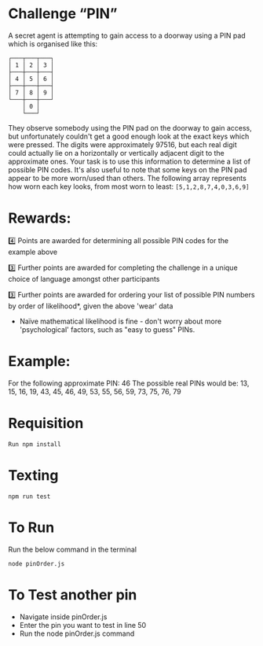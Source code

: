 #  Challenge “PIN”
A secret agent is attempting to gain access to a doorway using a PIN pad which is organised like this:
```
┌───┬───┬───┐
│ 1 │ 2 │ 3 │
├───┼───┼───┤
│ 4 │ 5 │ 6 │
├───┼───┼───┤
│ 7 │ 8 │ 9 │
└───┼───┼───┘
    │ 0 │
    └───┘
```
    
They observe somebody using the PIN pad on the doorway to gain access, but unfortunately couldn't get a good enough look at the exact keys which were pressed. The digits were approximately 97516, but each real digit could actually lie on a horizontally or vertically adjacent digit to the approximate ones. Your task is to use this information to determine a list of possible PIN codes.
It's also useful to note that some keys on the PIN pad appear to be more worn/used than others. The following array represents how worn each key looks, from most worn to least: ```[5,1,2,8,7,4,0,3,6,9]```
# Rewards:
:four:  Points are awarded for determining all possible PIN codes for the example above

:three:  Further points are awarded for completing the challenge in a unique choice of language amongst other participants

:three:  Further points are awarded for ordering your list of possible PIN numbers by order of likelihood*, given the above 'wear' data

* Naïve mathematical likelihood is fine - don't worry about more 'psychological' factors, such as "easy to guess" PINs.

# Example:
For the following approximate PIN: 46
The possible real PINs would be: 13, 15, 16, 19, 43, 45, 46, 49, 53, 55, 56, 59, 73, 75, 76, 79

# Requisition 
```
Run npm install
```

# Texting
```
npm run test
```

# To Run 
Run the below command in the terminal 
```
node pinOrder.js
```
# To Test another pin
- Navigate inside pinOrder.js
- Enter the pin you want to test in line 50
- Run the node pinOrder.js command

